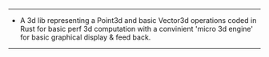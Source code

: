 -----------------------------------------------------------------------------
- A 3d lib representing a Point3d and basic Vector3d operations coded in Rust
  for basic perf 3d computation with a convinient 'micro 3d engine' 
  for basic graphical display & feed back.
-----------------------------------------------------------------------------
